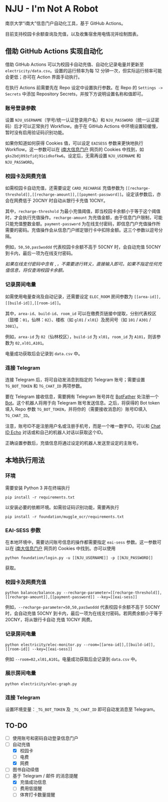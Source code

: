 # NJU - I'm Not A Robot

南京大学“i南大”信息门户自动化工具，基于 GitHub Actions。

目前支持校园卡余额查询及充值，以及收集宿舍用电情况并绘制图表。

## 借助 GitHub Actions 实现自动化

借助 GitHub Actions 可以为校园卡自动充值、自动化记录电量并更新至 `electricity/data.csv`。设置的运行频率为每 12 分钟一次，但实际运行频率可能会更低；亦可在 Action 界面手动执行。

在执行 Actions 前需要先在 Repo 设定中设置执行参数。在 Repo 的 `Settings -> Secrets` 中添加 Repository Secrets，并按下方说明设置名称和值即可。

### 账号登录参数

设置 `NJU_USERNAME`（学号/统一认证登录用户名）和 `NJU_PASSWORD`（统一认证密码）后才可以正常执行 Workflow。由于在 GitHub Actions 中环境设置较缓慢，暂时没有启用验证码识别功能。

如果你知道如何获得 Cookies 值，可以设定 `EAISESS` 参数来更快地执行 Workflow。这一参数可以在 [i南大信息门户](https://wx.nju.edu.cn/homepage/wap/default/home) 网页的 Cookies 中找到，如 `gks2bdj093zfidj91cidkofkw6`。设定后，无需再设置 `NJU_USERNAME` 和 `NJU_PASSWORD`。

### 校园卡及网费充值

如需校园卡自动充值，还需要设定 `CARD_RECHARGE` 充值参数为 `[[recharge-threshold]],[[recharge-amount]],[[payment-password]]`。设定该参数后，亦会在网费低于 20CNY 时自动从银行卡充值 10CNY。

其中，`recharge-threshold` 为最小充值阈值，即当校园卡余额小于等于这个阈值时，才会执行充值操作。`recharge-amount` 为充值金额，由于信息门户限制，可能只能充值整数金额。`payment-password` 为在线支付密码，即信息门户充值操作所需要的密码。充值操作会从信息门户绑定银行卡中扣除金额。这三个参数以逗号分隔。

例如，`50,50,pasSwoddd` 代表校园卡余额不高于 50CNY 时，会自动充值 50CNY 到卡内，最后一项为在线支付密码。

*如果在线支付密码中含有 `,`，不需要进行转义，直接输入即可。如果不指定任何充值信息，将仅查询校园卡余额。*

### 记录房间电量

如需使用电量查询及自动记录，还需要设定 `ELEC_ROOM` 房间参数为 `[[area-id]],[[build-id]],[[room-id]]`。

其中，`area-id`、`build-id`、`room_id` 可以在缴费页链接中提取，分别代表校区（鼓楼：`01`，仙林：`02`）、楼栋（如 `gl01` / `xl01`）及房间号（如 `101` / `A301` / `3081`）。

例如，`area-id` 为 `02`（仙林校区），`build-id` 为 `xl01`，`room_id` 为 `A101`，则该参数为 `02,xl01,A101`。

电量成功获取后会记录到 `data.csv` 中。

### 连接 Telegram

连接 Telegram 后，将可自动发消息到指定的 Telegram 账号；需要设置 `TG_BOT_TOKEN` 和 `TG_CHAT_ID` 两项参数。

要在 Telegram 接收信息，需要拥有 Telegram 账号并在 [BotFather](https://t.me/botfather) 处注册一个 [Bot](https://core.telegram.org/bots)。这个机器人将用于向 Telegram 账号发送信息。之后，将获得的 Bot token 填入 Repo 参数 `TG_BOT_TOKEN`，并将你的（需要接收消息的）账号ID填入 `TG_CHAT_ID`。

注意，账号ID不是注册用户名或注册手机号，而是一个唯一数字ID。可以和 [Chat ID Echo](https://t.me/chatid_echo_bot) 对话或和自己的机器人对话以获取这个ID。

正确设置参数后，充值信息将通过设定的机器人发送至设定的主账号。

## 本地执行用法

### 环境

需要安装 Python 3 并在终端执行

``` shell
pip install -r requirements.txt
```

以安装必要的依赖环境。如需验证码识别功能，需要再执行

```shell
pip install -r foundation/muggle_ocr/requirements.txt
```

### EAI-SESS 参数

在本地环境中，需要访问账号信息的操作都需要指定 `eai-sess` 参数。这一参数可以在 [i南大信息门户](https://wx.nju.edu.cn/homepage/wap/default/home) 网页的 Cookies 中找到。亦可以使用

```shell
python foundation/login.py -u [[NJU_USERNAME]] -p [[NJU_PASSWORD]]
```

获取。

### 校园卡及网费充值

``` shell
python balance/balance.py --recharge-parameter=[[recharge-threshold]],[[recharge-amount]],[[payment-password]] --key=[[eai-sess]]
```
例如，`--recharge-parameter=50,50,pasSwoddd` 代表校园卡余额不高于 50CNY 时，会自动充值 50CNY 到卡内，最后一项为在线支付密码。若网费余额小于等于 20CNY，将从银行卡自动
充值 10CNY 网费。

### 记录房间电量

``` shell
python electricity/elec-monitor.py --room=[[area-id]],[[build-id]],[[room-id]] --key=[[eai-sess]]
```

例如 `--room=02,xl01,A101`。电量成功获取后会记录到 `data.csv` 中。

### 展示房间电量

```shell
python electricity/elec-graph.py
```

### 连接 Telegram
设置环境变量：`_TG_BOT_TOKEN` 及 `_TG_CHAT_ID` 即可自动发消息至 Telegram。

## TO-DO
- [ ] 使用账号和密码自动登录信息门户
- [ ] 自动充值
  - [x] 校园卡
  - [ ] 电费
  - [x] 网费
- [ ] 图书自动续借
- [ ] 基于 Telegram / 邮件 的消息提醒
  - [x] 充值成功信息
  - [ ] 费用低提醒
  - [ ] 体育打卡数量提醒